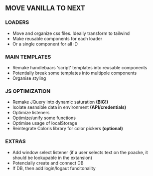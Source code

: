 ## MOVE VANILLA TO NEXT

### LOADERS
- Move and organize css files. Ideally transform to tailwind
- Make reusable components for each loader
- Or a single component for all :D

### MAIN TEMPLATES
- Remake handlebaars 'script' templates into reusable components
- Potentially break some templates into multipole components
- Organise styling

### JS OPTIMIZATION
- Remake JQuery into dynamic saturation **(BIG!)**
- Isolate sesnsible data in environment **(API/credentials)**
- Optimize listeners
- Optimize/unify some functions 
- Optimise usage of localStorage
- Reintegrate Coloris library for color pickers **(optional)**

### EXTRAS
- Add window select listener (if a user selects text on the poacke, it should be lookupable in the extansion)
- Potencially create and connect DB
- If DB, then add login/logaut funcitonality
